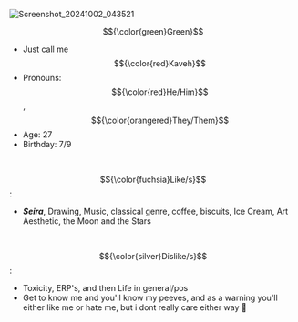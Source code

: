 
![Screenshot_20241002_043521](https://github.com/user-attachments/assets/f22eec54-c82a-43f0-9592-9ca71cc47c7c)

$${\color{green}Green}$$

- Just call me $${\color{red}Kaveh}$$
- Pronouns: $${\color{red}He/Him}$$, $${\color{orangered}They/Them}$$
- Age: 27
- Birthday: 7/9
 <br/>
 
$${\color{fuchsia}Like/s}$$:
- ***Seira***, Drawing, Music, classical genre, coffee, biscuits, Ice Cream, Art Aesthetic, the Moon and the Stars
<br/>

$${\color{silver}Dislike/s}$$: 
- Toxicity, ERP's, and then Life in general/pos
- Get to know me and you'll know my peeves, and as a warning you'll either like me or hate me, but i dont really care either way 🥰

<br/>
<!---
TheEmpyreanReflection/The-Renowned-Architect is a ✨ special ✨ repository because its `README.md` (this file) appears on your GitHub profile.
You can click the Preview link to take a look at your changes.
--->
